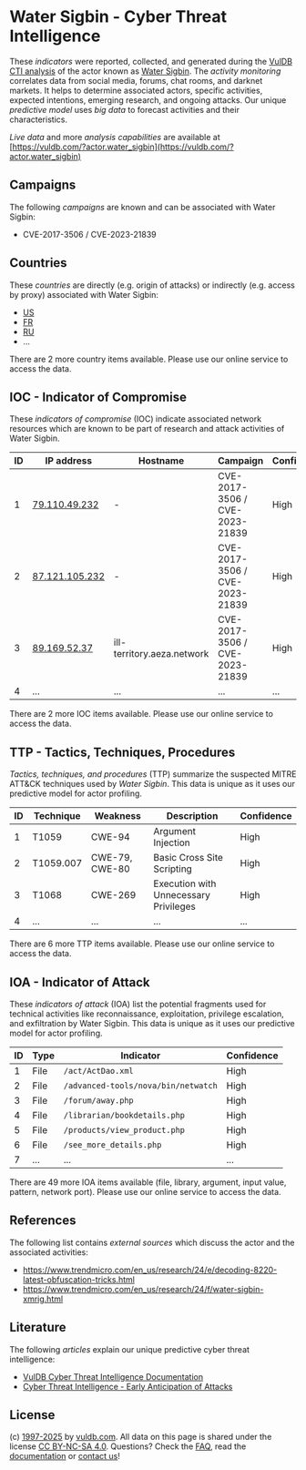 # Water Sigbin - Cyber Threat Intelligence

These _indicators_ were reported, collected, and generated during the [VulDB CTI analysis](https://vuldb.com/?kb.cti) of the actor known as [Water Sigbin](https://vuldb.com/?actor.water_sigbin). The _activity monitoring_ correlates data from social media, forums, chat rooms, and darknet markets. It helps to determine associated actors, specific activities, expected intentions, emerging research, and ongoing attacks. Our unique _predictive model_ uses _big data_ to forecast activities and their characteristics.

_Live data_ and more _analysis capabilities_ are available at [https://vuldb.com/?actor.water_sigbin](https://vuldb.com/?actor.water_sigbin)

## Campaigns

The following _campaigns_ are known and can be associated with Water Sigbin:

* CVE-2017-3506 / CVE-2023-21839

## Countries

These _countries_ are directly (e.g. origin of attacks) or indirectly (e.g. access by proxy) associated with Water Sigbin:

* [US](https://vuldb.com/?country.us)
* [FR](https://vuldb.com/?country.fr)
* [RU](https://vuldb.com/?country.ru)
* ...

There are 2 more country items available. Please use our online service to access the data.

## IOC - Indicator of Compromise

These _indicators of compromise_ (IOC) indicate associated network resources which are known to be part of research and attack activities of Water Sigbin.

ID | IP address | Hostname | Campaign | Confidence
-- | ---------- | -------- | -------- | ----------
1 | [79.110.49.232](https://vuldb.com/?ip.79.110.49.232) | - | CVE-2017-3506 / CVE-2023-21839 | High
2 | [87.121.105.232](https://vuldb.com/?ip.87.121.105.232) | - | CVE-2017-3506 / CVE-2023-21839 | High
3 | [89.169.52.37](https://vuldb.com/?ip.89.169.52.37) | ill-territory.aeza.network | CVE-2017-3506 / CVE-2023-21839 | High
4 | ... | ... | ... | ...

There are 2 more IOC items available. Please use our online service to access the data.

## TTP - Tactics, Techniques, Procedures

_Tactics, techniques, and procedures_ (TTP) summarize the suspected MITRE ATT&CK techniques used by _Water Sigbin_. This data is unique as it uses our predictive model for actor profiling.

ID | Technique | Weakness | Description | Confidence
-- | --------- | -------- | ----------- | ----------
1 | T1059 | CWE-94 | Argument Injection | High
2 | T1059.007 | CWE-79, CWE-80 | Basic Cross Site Scripting | High
3 | T1068 | CWE-269 | Execution with Unnecessary Privileges | High
4 | ... | ... | ... | ...

There are 6 more TTP items available. Please use our online service to access the data.

## IOA - Indicator of Attack

These _indicators of attack_ (IOA) list the potential fragments used for technical activities like reconnaissance, exploitation, privilege escalation, and exfiltration by Water Sigbin. This data is unique as it uses our predictive model for actor profiling.

ID | Type | Indicator | Confidence
-- | ---- | --------- | ----------
1 | File | `/act/ActDao.xml` | High
2 | File | `/advanced-tools/nova/bin/netwatch` | High
3 | File | `/forum/away.php` | High
4 | File | `/librarian/bookdetails.php` | High
5 | File | `/products/view_product.php` | High
6 | File | `/see_more_details.php` | High
7 | ... | ... | ...

There are 49 more IOA items available (file, library, argument, input value, pattern, network port). Please use our online service to access the data.

## References

The following list contains _external sources_ which discuss the actor and the associated activities:

* https://www.trendmicro.com/en_us/research/24/e/decoding-8220-latest-obfuscation-tricks.html
* https://www.trendmicro.com/en_us/research/24/f/water-sigbin-xmrig.html

## Literature

The following _articles_ explain our unique predictive cyber threat intelligence:

* [VulDB Cyber Threat Intelligence Documentation](https://vuldb.com/?kb.cti)
* [Cyber Threat Intelligence - Early Anticipation of Attacks](https://www.scip.ch/en/?labs.20201022)

## License

(c) [1997-2025](https://vuldb.com/?kb.changelog) by [vuldb.com](https://vuldb.com/?kb.about). All data on this page is shared under the license [CC BY-NC-SA 4.0](https://creativecommons.org/licenses/by-nc-sa/4.0/). Questions? Check the [FAQ](https://vuldb.com/?kb.faq), read the [documentation](https://vuldb.com/?kb) or [contact us](https://vuldb.com/?contact)!
